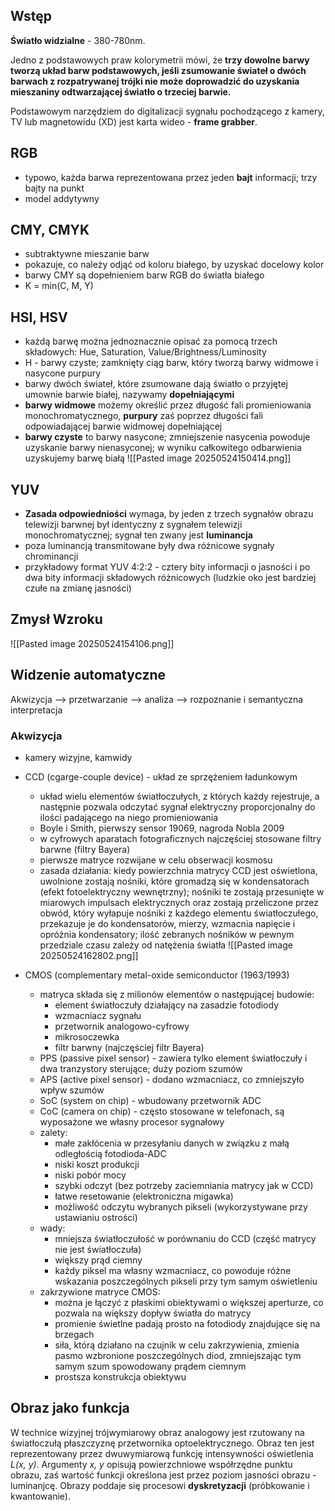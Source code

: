 ## Wstęp
**Światło widzialne** - 380-780nm.

Jedno z podstawowych praw kolorymetrii mówi, że **trzy dowolne barwy tworzą układ barw podstawowych, jeśli zsumowanie świateł o dwóch barwach z rozpatrywanej trójki nie może doprowadzić do uzyskania mieszaniny odtwarzającej światło o trzeciej barwie.**

Podstawowym narzędziem do digitalizacji sygnału pochodzącego z kamery, TV lub magnetowidu (XD) jest karta wideo - **frame grabber**.

## RGB
* typowo, każda barwa reprezentowana przez jeden **bajt** informacji; trzy bajty na punkt
* model addytywny

## CMY, CMYK
* subtraktywne mieszanie barw
* pokazuje, co należy odjąć od koloru białego, by uzyskać docelowy kolor
* barwy CMY są dopełnieniem barw RGB do światła białego
* K = min(C, M, Y)

## HSI, HSV
* każdą barwę można jednoznacznie opisać za pomocą trzech składowych: Hue, Saturation, Value/Brightness/Luminosity
* H - barwy czyste; zamknięty ciąg barw, który tworzą barwy widmowe i nasycone purpury
* barwy dwóch świateł, które zsumowane dają światło o przyjętej umownie barwie białej, nazywamy **dopełniającymi**
* **barwy widmowe** możemy określić przez długość fali promieniowania monochromatycznego, **purpury** zaś poprzez długości fali odpowiadającej barwie widmowej dopełniającej
* **barwy czyste** to barwy nasycone; zmniejszenie nasycenia powoduje uzyskanie barwy nienasyconej; w wyniku całkowitego odbarwienia uzyskujemy barwę białą
![[Pasted image 20250524150414.png]]

## YUV
* **Zasada odpowiedniości** wymaga, by jeden z trzech sygnałów obrazu telewizji barwnej był identyczny z sygnałem telewizji monochromatycznej; sygnał ten zwany jest **luminancja**
* poza luminancją transmitowane były dwa różnicowe sygnały chrominancji
* przykładowy format YUV 4:2:2 - cztery bity informacji o jasności i po dwa bity informacji składowych różnicowych (ludzkie oko jest bardziej czułe na zmianę jasności)

## Zmysł Wzroku
![[Pasted image 20250524154106.png]]

## Widzenie automatyczne
Akwizycja --> przetwarzanie --> analiza --> rozpoznanie i semantyczna interpretacja

### Akwizycja
* kamery wizyjne, kamwidy
* CCD (cgarge-couple device) - układ ze sprzężeniem ładunkowym
	* układ wielu elementów światłoczułych, z których każdy rejestruje, a następnie pozwala odczytać sygnał elektryczny proporcjonalny do ilości padającego na niego promieniowania
	* Boyle i Smith, pierwszy sensor 19069, nagroda Nobla 2009
	* w cyfrowych aparatach fotograficznych najczęściej stosowane filtry barwne (filtry Bayera)
	* pierwsze matryce rozwijane w celu obserwacji kosmosu
	* zasada działania: kiedy powierzchnia matrycy CCD jest oświetlona, uwolnione zostają nośniki, które gromadzą się w kondensatorach (efekt fotoelektryczny wewnętrzny); nośniki te zostają przesunięte w miarowych impulsach elektrycznych oraz zostają przeliczone przez obwód, który wyłapuje nośniki z każdego elementu światłoczułego, przekazuje je do kondensatorów, mierzy, wzmacnia napięcie i opróżnia kondensatory; ilość zebranych nośników w pewnym przedziale czasu zależy od natężenia światła
	![[Pasted image 20250524162802.png]]
	
* CMOS (complementary metal-oxide semiconductor (1963/1993)
	* matryca składa się z milionów elementów o następującej budowie:
		* element światłoczuły działający na zasadzie fotodiody
		* wzmacniacz sygnału
		* przetwornik analogowo-cyfrowy
		* mikrosoczewka
		* filtr barwny (najczęściej filtr Bayera)
	* PPS (passive pixel sensor) - zawiera tylko element światłoczuły i dwa tranzystory sterujące; duży poziom szumów
	* APS (active pixel sensor) - dodano wzmacniacz, co zmniejszyło wpływ szumów
	* SoC (system on chip) - wbudowany przetwornik ADC
	* CoC (camera on chip) - często stosowane w telefonach, są wyposażone we własny procesor sygnałowy
	* zalety:
		* małe zakłócenia w przesyłaniu danych w związku z małą odległością fotodioda-ADC
		* niski koszt produkcji 
		* niski pobór mocy
		* szybki odczyt (bez potrzeby zaciemniania matrycy jak w CCD)
		* łatwe resetowanie (elektroniczna migawka)
		* możliwość odczytu wybranych pikseli (wykorzystywane przy ustawianiu ostrości)
	* wady:
		* mniejsza światłoczułość w porównaniu do CCD (część matrycy nie jest światłoczuła)
		* większy prąd ciemny
		* każdy piksel ma własny wzmacniacz, co powoduje różne wskazania poszczególnych pikseli przy tym samym oświetleniu
	* zakrzywione matryce CMOS:
		* można je łączyć z płaskimi obiektywami o większej aperturze, co pozwala na większy dopływ światła do matrycy
		* promienie świetlne padają prosto na fotodiody znajdujące się na brzegach 
		* siła, którą działano na czujnik w celu zakrzywienia, zmienia pasmo wzbronione poszczególnych diod, zmniejszając tym samym szum spowodowany prądem ciemnym
		* prostsza konstrukcja obiektywu

## Obraz jako funkcja
W technice wizyjnej trójwymiarowy obraz analogowy jest rzutowany na światłoczułą płaszczyznę przetwornika optoelektrycznego. Obraz ten jest reprezentowany przez dwuwymiarową funkcję intensywności oświetlenia *L(x, y)*.
Argumenty *x, y* opisują powierzchniowe współrzędne punktu obrazu, zaś wartość funkcji określona jest przez poziom jasności obrazu - luminanjcę.
Obrazy poddaje się procesowi **dyskretyzacji** (próbkowanie i kwantowanie).

